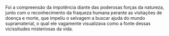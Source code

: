 ﻿Foi a compreensão da impotência diante das poderosas forças da natureza, junto com o reconhecimento da fraqueza humana perante as visitações de doença e morte, que impeliu o selvagem a buscar ajuda do mundo supramaterial, o qual ele vagamente visualizava como a fonte dessas vicissitudes misteriosas da vida.